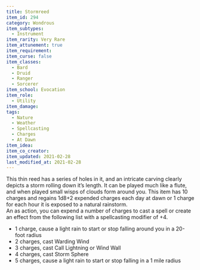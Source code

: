 ```yaml
---
title: Stormreed
item_id: 294
category: Wondrous
item_subtypes: 
  - Instrument
item_rarity: Very Rare
item_attunement: true
item_requirement: 
item_curse: false
item_classes: 
  - Bard
  - Druid
  - Ranger
  - Sorcerer
item_school: Evocation
item_role: 
  - Utility
item_damage: 
tags:
  - Nature
  - Weather
  - Spellcasting
  - Charges
  - At Dawn
item_idea: 
item_co_creator: 
item_updated: 2021-02-28
last_modified_at: 2021-02-28
---
```


This thin reed has a series of holes in it, and an intricate carving clearly depicts a storm rolling down it’s length. It can be played much like a flute, and when played small wisps of clouds form around you. This item has 10 charges and regains 1d8+2 expended charges each day at dawn or 1 charge for each hour it is exposed to a natural rainstorm.  
An as action, you can expend a number of charges to cast a spell or create an effect from the following list with a spellcasting modifier of +4.

*   1 charge, cause a light rain to start or stop falling around you in a 20-foot radius
*   2 charges, cast <magic-spell>Warding Wind</magic-spell>
*   3 charges, cast <magic-spell>Call Lightning</magic-spell> or <magic-spell>Wind Wall</magic-spell>
*   4 charges, cast <magic-spell>Storm Sphere</magic-spell>
*   5 charges, cause a light rain to start or stop falling in a 1 mile radius
